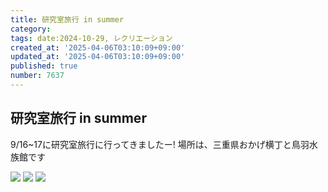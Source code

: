 ```yaml
---
title: 研究室旅行 in summer
category:
tags: date:2024-10-29, レクリエーション
created_at: '2025-04-06T03:10:09+09:00'
updated_at: '2025-04-06T03:10:09+09:00'
published: true
number: 7637
---
```


## 研究室旅行 in summer
 9/16~17に研究室旅行に行ってきましたー!
 場所は、三重県おかげ横丁と鳥羽水族館です

 <img src="https://img.esa.io/uploads/production/attachments/13979/2025/04/06/148142/c647bc96-7a71-4020-94a0-bb173f11e0a7.webp" loading='lazy' />

<img src="https://img.esa.io/uploads/production/attachments/13979/2025/04/06/148142/50ed7966-71ba-4631-95af-617c1f405a20.webp" loading='lazy' />

<img src="https://img.esa.io/uploads/production/attachments/13979/2025/04/06/148142/321b4dc3-e408-43b3-b958-c0aa8ddaff94.webp" loading='lazy' />

